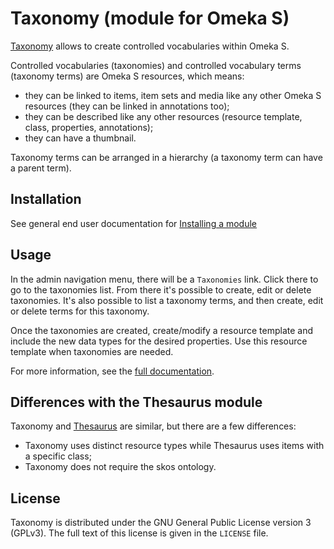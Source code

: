 # Taxonomy (module for Omeka S)

[Taxonomy] allows to create controlled vocabularies within Omeka S.

Controlled vocabularies (taxonomies) and controlled vocabulary terms (taxonomy
terms) are Omeka S resources, which means:

* they can be linked to items, item sets and media like any other Omeka S
  resources (they can be linked in annotations too);
* they can be described like any other resources (resource template, class,
  properties, annotations);
* they can have a thumbnail.

Taxonomy terms can be arranged in a hierarchy (a taxonomy term can have a
parent term).

## Installation

See general end user documentation for [Installing a
module](http://omeka.org/s/docs/user-manual/modules/#installing-modules)

## Usage

In the admin navigation menu, there will be a `Taxonomies` link. Click there to
go to the taxonomies list. From there it's possible to create, edit or delete
taxonomies. It's also possible to list a taxonomy terms, and then create, edit
or delete terms for this taxonomy.

Once the taxonomies are created, create/modify a resource template and include
the new data types for the desired properties. Use this resource template when
taxonomies are needed.

For more information, see the [full documentation](https://biblibre.github.io/omeka-s-module-Taxonomy).

## Differences with the Thesaurus module

Taxonomy and [Thesaurus] are similar, but there are a few differences:

* Taxonomy uses distinct resource types while Thesaurus uses items with a
  specific class;
* Taxonomy does not require the skos ontology.

## License

Taxonomy is distributed under the GNU General Public License version 3 (GPLv3).
The full text of this license is given in the `LICENSE` file.

[Taxonomy]: https://github.com/biblibre/omeka-s-module-Taxonomy
[Thesaurus]: https://github.com/Daniel-KM/Omeka-S-module-Thesaurus
